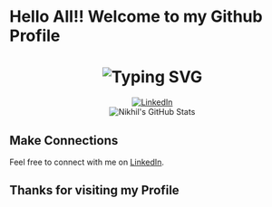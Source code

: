 # Hello All!! Welcome to my Github Profile
<div align="center">
    <h1>
        <img src="https://readme-typing-svg.herokuapp.com?font=Jetbrains+mono&size=40&duration=3000&color=33FF33&center=true&vCenter=true&width=435&lines=Hey..+I'm+Nikhil;This+is..;..my+Github..;" alt="Typing SVG"/>
    </h1>
</div>

<div align="center">
    <a href="https://www.linkedin.com/in/nikhil-komal-kumar/">
        <img src="https://img.shields.io/badge/LinkedIn-0077B5?style=for-the-badge&logo=linkedin&logoColor=white" alt="LinkedIn"/>
    </a>
</div>

<div align="center">
    <img src="https://github-profile-summary-cards.vercel.app/api/cards/profile-details?username=NikhilKKYakkala&theme=github_dark" alt="Nikhil's GitHub Stats"/>
</div>

## Make Connections

Feel free to connect with me on [LinkedIn](https://www.linkedin.com/in/nikhil-komal-kumar/).

## Thanks for visiting my Profile
